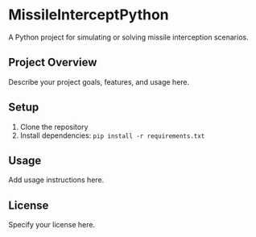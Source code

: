 # MissileInterceptPython

A Python project for simulating or solving missile interception scenarios.

## Project Overview
Describe your project goals, features, and usage here.

## Setup
1. Clone the repository
2. Install dependencies: `pip install -r requirements.txt`

## Usage
Add usage instructions here.

## License
Specify your license here.

